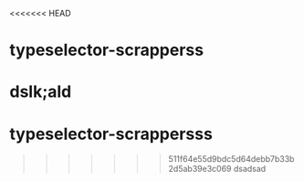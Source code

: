 <<<<<<< HEAD
# typeselector-scrapperss
dslk;ald
=======
# typeselector-scrappersss
>>>>>>> 511f64e55d9bdc5d64debb7b33b2d5ab39e3c069
dsadsad